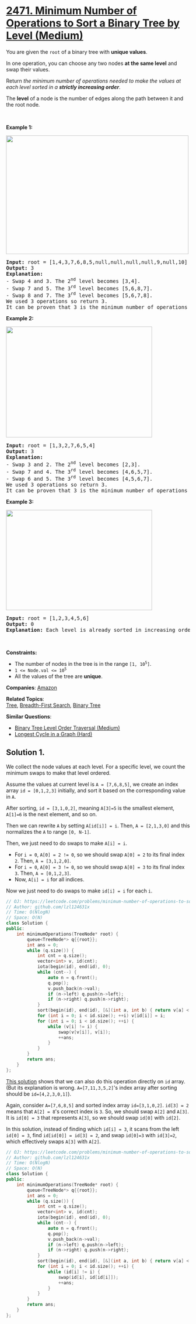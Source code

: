 # [2471. Minimum Number of Operations to Sort a Binary Tree by Level (Medium)](https://leetcode.com/problems/minimum-number-of-operations-to-sort-a-binary-tree-by-level)

<p>You are given the <code>root</code> of a binary tree with <strong>unique values</strong>.</p>
<p>In one operation, you can choose any two nodes <strong>at the same level</strong> and swap their values.</p>
<p>Return <em>the minimum number of operations needed to make the values at each level sorted in a <strong>strictly increasing order</strong></em>.</p>
<p>The <strong>level</strong> of a node is the number of edges along the path between it and the root node<em>.</em></p>
<p>&nbsp;</p>
<p><strong class="example">Example 1:</strong></p>
<img src="https://assets.leetcode.com/uploads/2022/09/18/image-20220918174006-2.png" style="width: 500px; height: 324px;">
<pre><strong>Input:</strong> root = [1,4,3,7,6,8,5,null,null,null,null,9,null,10]
<strong>Output:</strong> 3
<strong>Explanation:</strong>
- Swap 4 and 3. The 2<sup>nd</sup> level becomes [3,4].
- Swap 7 and 5. The 3<sup>rd</sup> level becomes [5,6,8,7].
- Swap 8 and 7. The 3<sup>rd</sup> level becomes [5,6,7,8].
We used 3 operations so return 3.
It can be proven that 3 is the minimum number of operations needed.
</pre>
<p><strong class="example">Example 2:</strong></p>
<img src="https://assets.leetcode.com/uploads/2022/09/18/image-20220918174026-3.png" style="width: 400px; height: 303px;">
<pre><strong>Input:</strong> root = [1,3,2,7,6,5,4]
<strong>Output:</strong> 3
<strong>Explanation:</strong>
- Swap 3 and 2. The 2<sup>nd</sup> level becomes [2,3].
- Swap 7 and 4. The 3<sup>rd</sup> level becomes [4,6,5,7].
- Swap 6 and 5. The 3<sup>rd</sup> level becomes [4,5,6,7].
We used 3 operations so return 3.
It can be proven that 3 is the minimum number of operations needed.
</pre>
<p><strong class="example">Example 3:</strong></p>
<img src="https://assets.leetcode.com/uploads/2022/09/18/image-20220918174052-4.png" style="width: 400px; height: 274px;">
<pre><strong>Input:</strong> root = [1,2,3,4,5,6]
<strong>Output:</strong> 0
<strong>Explanation:</strong> Each level is already sorted in increasing order so return 0.
</pre>
<p>&nbsp;</p>
<p><strong>Constraints:</strong></p>
<ul>
	<li>The number of nodes in the tree is in the range <code>[1, 10<sup>5</sup>]</code>.</li>
	<li><code>1 &lt;= Node.val &lt;= 10<sup>5</sup></code></li>
	<li>All the values of the tree are <strong>unique</strong>.</li>
</ul>

**Companies**:
[Amazon](https://leetcode.com/company/amazon)

**Related Topics**:  
[Tree](https://leetcode.com/tag/tree/), [Breadth-First Search](https://leetcode.com/tag/breadth-first-search/), [Binary Tree](https://leetcode.com/tag/binary-tree/)

**Similar Questions**:
* [Binary Tree Level Order Traversal (Medium)](https://leetcode.com/problems/binary-tree-level-order-traversal/)
* [Longest Cycle in a Graph (Hard)](https://leetcode.com/problems/longest-cycle-in-a-graph/)

## Solution 1.

We collect the node values at each level. For a specific level, we count the minimum swaps to make that level ordered.

Assume the values at current level is `A = [7,6,8,5]`, we create an index array `id = [0,1,2,3]` initially, and sort it based on the corresponding value in `A`.

After sorting, `id = [3,1,0,2]`, meaning `A[3]=5` is the smallest element, `A[1]=6` is the next element, and so on.

Then we can rewrite `A` by setting `A[id[i]] = i`. Then, `A = [2,1,3,0]` and this normalizes the `A` to range `[0, N-1]`.

Then, we just need to do swaps to make `A[i] = i`. 

* For `i = 0`, `A[0] = 2 != 0`, so we should swap `A[0] = 2` to its final index `2`. Then, `A = [3,1,2,0]`.
* For `i = 0`, `A[0] = 3 != 0`, so we should swap `A[0] = 3` to its final index `3`. Then, `A = [0,1,2,3]`.
* Now, `A[i] = i` for all indices.

Now we just need to do swaps to make `id[i] = i` for each `i`.

```cpp
// OJ: https://leetcode.com/problems/minimum-number-of-operations-to-sort-a-binary-tree-by-level
// Author: github.com/lzl124631x
// Time: O(NlogN)
// Space: O(N)
class Solution {
public:
    int minimumOperations(TreeNode* root) {
        queue<TreeNode*> q{{root}};
        int ans = 0;
        while (q.size()) {
            int cnt = q.size();
            vector<int> v, id(cnt);
            iota(begin(id), end(id), 0);
            while (cnt--) {
                auto n = q.front();
                q.pop();
                v.push_back(n->val);
                if (n->left) q.push(n->left);
                if (n->right) q.push(n->right);
            }
            sort(begin(id), end(id), [&](int a, int b) { return v[a] < v[b]; });
            for (int i = 0; i < id.size(); ++i) v[id[i]] = i;
            for (int i = 0; i < id.size(); ++i) {
                while (v[i] != i) {
                    swap(v[v[i]], v[i]);
                    ++ans;
                } 
            }
        }
        return ans;
    }
};
```

[This solution](https://leetcode.com/problems/minimum-number-of-operations-to-sort-a-binary-tree-by-level/solutions/2808869/index-array/) shows that we can also do this operation directly on `id` array. (But its explanation is wrong. `A=[7,11,3,5,2]`'s index array after sorting should be `id=[4,2,3,0,1]`).

Again, consider `A=[7,6,8,5]` and sorted index array `id=[3,1,0,2]`. `id[3] = 2` means that `A[2] = 8`'s correct index is `3`. So, we should swap `A[2]` and `A[3]`. It is `id[0] = 3` that represents `A[3]`, so we should swap `id[0]` with `id[2]`.

In this solution, instead of finding which `id[i] = 3`, it scans from the left `id[0] = 3`, find `id[id[0]] = id[3] = 2`, and swap `id[0]=3` with `id[3]=2`, which effectively swaps `A[3]` with `A[2]`.

```cpp
// OJ: https://leetcode.com/problems/minimum-number-of-operations-to-sort-a-binary-tree-by-level
// Author: github.com/lzl124631x
// Time: O(NlogN)
// Space: O(N)
class Solution {
public:
    int minimumOperations(TreeNode* root) {
        queue<TreeNode*> q{{root}};
        int ans = 0;
        while (q.size()) {
            int cnt = q.size();
            vector<int> v, id(cnt);
            iota(begin(id), end(id), 0);
            while (cnt--) {
                auto n = q.front();
                q.pop();
                v.push_back(n->val);
                if (n->left) q.push(n->left);
                if (n->right) q.push(n->right);
            }
            sort(begin(id), end(id), [&](int a, int b) { return v[a] < v[b]; });
            for (int i = 0; i < id.size(); ++i) {
                while (id[i] != i) {
                    swap(id[i], id[id[i]]);
                    ++ans;
                }
            }
        }
        return ans;
    }
};
```